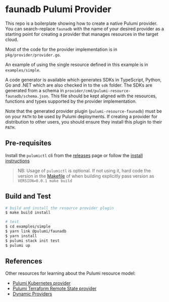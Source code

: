 # faunadb Pulumi Provider

This repo is a boilerplate showing how to create a native Pulumi provider.  You can search-replace `faunadb` with the name of your desired provider as a starting point for creating a provider that manages resources in the target cloud.

Most of the code for the provider implementation is in `pkg/provider/provider.go`.  

An example of using the single resource defined in this example is in `examples/simple`.

A code generator is available which generates SDKs in TypeScript, Python, Go and .NET which are also checked in to the `sdk` folder.  The SDKs are generated from a schema in `provider/cmd/pulumi-resource-faunadb/schema.json`.  This file should be kept aligned with the resources, functions and types supported by the provider implementation.

Note that the generated provider plugin (`pulumi-resource-faunadb`) must be on your `PATH` to be used by Pulumi deployments.  If creating a provider for distribution to other users, you should ensure they install this plugin to their `PATH`.

## Pre-requisites

Install the `pulumictl` cli from the [releases](https://github.com/pulumi/pulumictl/releases) page or follow the [install instructions](https://github.com/pulumi/pulumictl#installation)

> NB: Usage of `pulumictl` is optional. If not using it, hard code the version in the [Makefile](Makefile) of when building explicitly pass version as `VERSION=0.0.1 make build`

## Build and Test

```bash
# build and install the resource provider plugin
$ make build install

# test
$ cd examples/simple
$ yarn link @pulumi/faunadb
$ yarn install
$ pulumi stack init test
$ pulumi up
```

## References

Other resources for learning about the Pulumi resource model:
* [Pulumi Kubernetes provider](https://github.com/pulumi/pulumi-kubernetes/blob/master/provider/pkg/provider/provider.go)
* [Pulumi Terraform Remote State provider](https://github.com/pulumi/pulumi-terraform/blob/master/provider/cmd/pulumi-resource-terraform/provider.go)
* [Dynamic Providers](https://www.pulumi.com/docs/intro/concepts/programming-model/#dynamicproviders)
